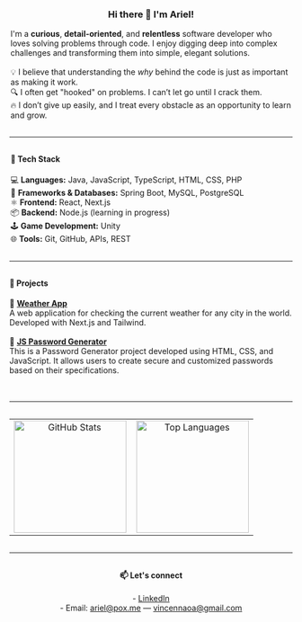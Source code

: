 <div align="center" style="max-width: 700px; margin: auto;">

  <h3>Hi there 👋 I'm Ariel!</h3>

  <p style="max-width: 500px; text-align: left; margin: auto;">
    I'm a <strong>curious</strong>, <strong>detail-oriented</strong>, and <strong>relentless</strong> software developer who loves solving problems through code. I enjoy digging deep into complex challenges and transforming them into simple, elegant solutions.<br><br>
    💡 I believe that understanding the <em>why</em> behind the code is just as important as making it work.<br>
    🔍 I often get "hooked" on problems. I can’t let go until I crack them.<br>
    🔥 I don’t give up easily, and I treat every obstacle as an opportunity to learn and grow.
  </p>

  <hr style="margin: 30px 0; width: 100%;" />

  <div style="max-width: 500px; margin: auto; text-align: left;" align="left">
    <h4>🧰 Tech Stack</h4>
    <ul style="list-style: none; padding-left: 0;">
      <li>💻 <strong>Languages:</strong> Java, JavaScript, TypeScript, HTML, CSS, PHP</li>
      <li>🌱 <strong>Frameworks & Databases:</strong> Spring Boot, MySQL, PostgreSQL</li>
      <li>⚛️ <strong>Frontend:</strong> React, Next.js</li>
      <li>📦 <strong>Backend:</strong> Node.js (learning in progress)</li>
      <li>🕹 <strong>Game Development:</strong> Unity</li>
      <li>🌐 <strong>Tools:</strong> Git, GitHub, APIs, REST</li>
    </ul>
  </div>

  <hr style="margin: 30px 0; width: 100%; text-align: left;" align="left" />

  <h4 align="left">💼 Projects</h4>

  <div style="max-width: 600px; margin: auto; text-align: left;" align="left">
    <ul style="list-style: none; padding-left: 0;">
      <li>
        🔗 <strong><a href="https://github.com/arielvincennao/weather-app" target="_blank">Weather App</a></strong><br>
        A web application for checking the current weather for any city in the world. Developed with Next.js and Tailwind.
      </li>
      <br>
      <li>
        🔗 <strong><a href="https://github.com/arielvincennao/js-password-gen" target="_blank">JS Password Generator</a></strong><br>
        This is a Password Generator project developed using HTML, CSS, and JavaScript. It allows users to create secure and customized passwords based on their specifications.
      </li>
      <br>
    </ul>
  </div>

  <hr style="margin: 30px 0; width: 100%;" />

  <table border="0" align="center" style="max-width: 600px; width: 100%; border-collapse: collapse; border: none;">
    <tr>
      <td style="padding-right: 10px; border: none; text-align: center;">
        <img 
          src="https://github-readme-streak-stats.herokuapp.com/?user=arielvincennao&theme=tokyonight&hide_border=true" 
          height="200" 
          alt="GitHub Stats" 
          style="border: 0;" />
      </td>
      <td style="border: none; text-align: center;">
        <img 
          src="https://github-readme-stats.vercel.app/api/top-langs/?username=arielvincennao&theme=tokyonight&show_icons=true&hide_border=true&layout=compact" 
          height="200" 
          alt="Top Languages" 
          style="border: 0;" />
      </td>
    </tr>
  </table>

  <hr style="margin: 30px 0; width: 100%;" />

  <h4>📫 Let's connect</h4>
  <p>
    - <a href="https://www.linkedin.com/in/ariel-vincennao/" target="_blank" rel="noopener noreferrer">LinkedIn</a><br>
    - Email: <a href="mailto:ariel@pox.me">ariel@pox.me</a> — <a href="mailto:vincennaoa@gmail.com">vincennaoa@gmail.com</a>
  </p>

</div>
